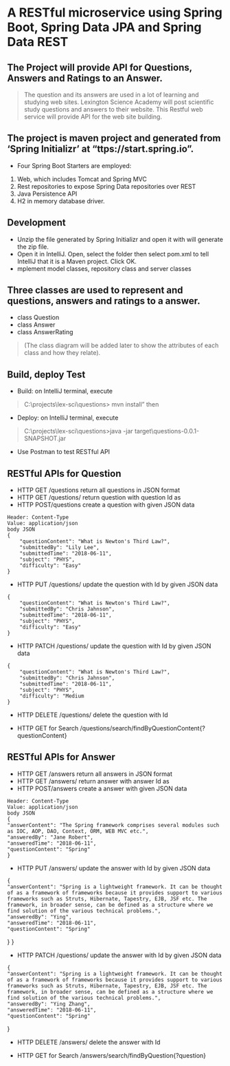 # A RESTful microservice using Spring Boot, Spring Data JPA and Spring Data REST

## The Project will provide API for Questions, Answers and Ratings to an Answer. 
>The question and its answers are used in a lot of learning and studying web sites. Lexington Science Academy will post scientific study questions and answers to their website. This Restful web service will provide API for the web site building. 

## The project is maven project and generated from ‘Spring Initializr’ at “ttps://start.spring.io”. 

* Four Spring Boot Starters are employed:
1. Web, which includes Tomcat and Spring MVC
2. Rest repositories to expose Spring Data repositories over REST
3. Java Persistence API
4. H2 in memory database driver. 

## Development
* Unzip the file generated by Spring Initializr and open it with will generate the zip file.
* Open it in IntelliJ. Open, select the folder then select pom.xml to tell IntelliJ that it is a Maven project. Click OK. 
* mplement model classes, repository class and server classes


## Three classes are used to represent and questions, answers and ratings to a answer. 
* class Question
* class Answer
* class AnswerRating

> (The class diagram will be added later to show the attributes of each class and how they relate).

## Build, deploy Test
* Build: on IntelliJ terminal, execute 
>C:\projects\lex-sci\questions> mvn install” then 
* Deploy: on IntelliJ terminal, execute 
>C:\projects\lex-sci\questions>java -jar target\questions-0.0.1-SNAPSHOT.jar
* Use Postman to test RESTful API


## RESTful APIs for Question

* HTTP GET /questions	        return all questions in JSON format
* HTTP GET /questions/<Id>      return question with question Id as <Id>
* HTTP POST/questions	        create a question with given JSON data
> 
    Header: Content-Type
    Value: application/json
    body JSON
    {
        "questionContent": "What is Newton's Third Law?",
        "submittedBy": "Lily Lee",
        "submittedTime": "2018-06-11",
        "subject": "PHYS",
        "difficulty": "Easy"
    }

* HTTP PUT /questions/<Id>	update the question with Id by given JSON data
>
    {
        "questionContent": "What is Newton's Third Law?",
        "submittedBy": "Chris Jahnson",
        "submittedTime": "2018-06-11",
        "subject": "PHYS",
        "difficulty": "Easy"
    }
 
* HTTP PATCH /questions/<Id>	update the question with Id by given JSON data
>
    {
        "questionContent": "What is Newton's Third Law?",
        "submittedBy": "Chris Jahnson",
        "submittedTime": "2018-06-11",
        "subject": "PHYS",
        "difficulty": "Medium
    }

 * HTTP DELETE /questions/<Id>	delete the question with Id
    
 * HTTP GET for Search  /questions/search/findByQuestionContent{?questionContent}

## RESTful APIs for Answer

* HTTP GET /answers	            return all answers in JSON format
* HTTP GET /answers/<Id>        return answer with answer Id as <Id>
* HTTP POST/answers	            create a answer with given JSON data
> 
    Header: Content-Type
    Value: application/json
    body JSON
    {
    "answerContent": "The Spring framework comprises several modules such as IOC, AOP, DAO, Context, ORM, WEB MVC etc.",
    "answeredBy": "Jane Robert",
    "answeredTime": "2018-06-11",
    "questionContent": "Spring"
    }

* HTTP PUT /answers/<Id>	update the answer with Id by given JSON data
>
    {
    "answerContent": "Spring is a lightweight framework. It can be thought of as a framework of frameworks because it provides support to various frameworks such as Struts, Hibernate, Tapestry, EJB, JSF etc. The framework, in broader sense, can be defined as a structure where we find solution of the various technical problems.",
    "answeredBy": "Ying",
    "answeredTime": "2018-06-11",
    "questionContent": "Spring"
}
    }
 
* HTTP PATCH /questions/<Id>	update the answer with Id by given JSON data
>
    {
    "answerContent": "Spring is a lightweight framework. It can be thought of as a framework of frameworks because it provides support to various frameworks such as Struts, Hibernate, Tapestry, EJB, JSF etc. The framework, in broader sense, can be defined as a structure where we find solution of the various technical problems.",
    "answeredBy": "Ying Zhang",
    "answeredTime": "2018-06-11",
    "questionContent": "Spring"
}

 * HTTP DELETE /answers/<Id>	delete the answer with Id
    
 * HTTP GET for Search  /answers/search/findByQuestion{?question}


